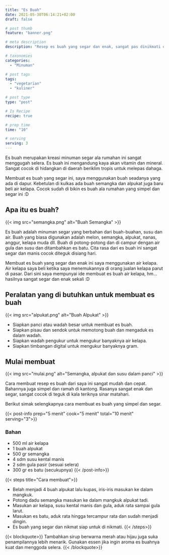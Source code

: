 ```yaml
---
title: "Es Buah"
date: 2021-05-30T06:14:21+02:00
draft: false

# post thumb
feature: "banner.png"

# meta description
description: "Resep es buah yang segar dan enak, sangat pas dinikmati dikala matahari terik. Pelajari selengkapnya disini cara membuat es buah yang  segar dan simpel."

# taxonomies
categories:
  - "Minuman"

# post tags
tags:
  - "vegetarian"
  - "kuliner"

# post type
type: "post"

# Is Recipe
recipe: true

# prep time
time: "10"

# serving
serving: 3
---
```

Es buah merupakan kreasi minuman segar ala rumahan ini sangat menggugah selera. Es buah ini mengandung kaya akan vitamin dan mineral. Sangat cocok di hidangkan di daerah beriklim tropis untuk melepas dahaga.

Membuat es buah yang segar ini, saya menggunakan buah seadanya yang ada di dapur. Kebetulan di kulkas ada buah semangka dan alpukat juga baru beli air kelapa. Cocok sudah di bikin es buah ala rumahan yang simpel dan segar ini :D

## Apa itu es buah?

{{< img src="semangka.png" alt="Buah Semangka" >}}

Es buah adalah minuman segar yang berbahan dari buah-buahan, susu dan air. Buah yang biasa digunakan adalah melon, semangka, alpukat, nanas, anggur, kelapa muda dll. Buah di potong-potong dan di campur dengan air gula dan susu dan ditambahkan es batu. Cita rasa dari es buah ini sangat segar dan manis cocok diteguk disiang hari.

Membuat es buah yang segar dan enak ini saya menggunakan air kelapa. Air kelapa saya beli ketika saya menemukannya di orang jualan kelapa parut di pasar. Dari sini saya mempunyai ide membuat es buah air kelapa, hm... hasilnya sangat segar dan enak sekali :D

## Peralatan yang di butuhkan untuk membuat es buah

{{< img src="alpukat.png" alt="Buah Alpukat" >}}

- Siapkan panci atau wadah besar untuk membuat es buah.
- Siapkan pisau dan sendok untuk memotong buah dan mengaduk es dalam wadah.
- Siapkan wadah pengukur untuk mengukur banyaknya air kelapa.
- Siapkan timbangan digital untuk mengukur banyaknya gram.

## Mulai membuat

{{< img src="mulai.png" alt="Semangka, alpukat dan susu dalam panci" >}}

Cara membuat resep es buah dari saya ini sangat mudah dan cepat. Bahannya juga simpel dan ramah di kantong. Rasanya sangat enak dan segar, sangat cocok di teguk di kala teriknya sinar matahari.

Berikut simak selengkapnya cara membuat es buah yang simpel dan segar.

{{< post-info prep="5 menit" cook="5 menit" total="10 menit" serving="3">}}

### Bahan

-   500 ml air kelapa
-   1 buah alpukat
-   500 gr semangka
-   4 sdm susu kental manis
-   2 sdm gula pasir (sesuai selera)
-   300 gr es batu (secukupnya)
{{< /post-info>}}

{{< steps title="Cara membuat">}}
-   Belah menjadi 4 buah alpukat lalu kupas, iris-iris masukan ke dalam mangkuk.
-   Potong dadu semangka masukan ke dalam mangkuk alpukat tadi.
-   Masukan air kelapa, susu kental manis dan gula, aduk rata sampai gula larut.
-   Masukan es batu, aduk rata hingga tercampur rata dan sudah menjadi dingin.
-   Es buah yang segar dan nikmat siap untuk di nikmati.
{{< /steps>}}

{{< blockquote>}}
Tambahkan sirup berwarna merah atau hijau juga suka penampilannya lebih menarik. Gunakan essen jika ingin aroma es buahnya kuat dan menggoda selera.
{{< /blockquote>}}